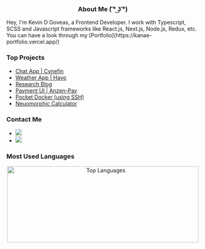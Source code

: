 <h3 align="center">
   About Me ( ͡° ͜ʖ ͡°)
</h3>
Hey, I'm Kevin D Goveas, a Frontend Developer. I work with Typescript, SCSS and Javascript frameworks like React.js, Next.js, Node.js, Redux, etc.
You can have a look through my [Portfolio](https://kanae-portfolio.vercel.app/) 

### Top Projects

- [Chat App | Cynefin](https://github.com/kevkanae/Chat-App)
- [Weather App | Havo](https://github.com/kevkanae/havo-weather-app)
- [Research Blog](https://github.com/kevkanae/BloggerWeb)
- [Payment UI | Anzen-Pay](https://github.com/kevkanae/anzen-pay)
- [Pocket Docker (using SSH)](https://github.com/kevkanae/pocket_docker)
- [Neuomorphic Calculator](https://github.com/kevkanae/Flutter-Calculator)

### Contact Me

- <a href="mailto:kevdanngovead@gmail.com"><img src="https://img.shields.io/badge/Gmail-D14836?style=for-the-badge&logo=gmail&logoColor=white"></a>
- <a href="https://www.linkedin.com/in/kevkanae"><img src="https://img.shields.io/badge/LinkedIn-0077B5?style=for-the-badge&logo=linkedin&logoColor=white"></a>

### Most Used Languages

<p align="center">
   <img src="https://github-readme-stats.vercel.app/api/top-langs/?username=kevkanae&layout=compact&hide=html" alt="Top Languages"  width="500" height="200" />
</p>
